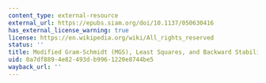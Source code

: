 ```yaml
---
content_type: external-resource
external_url: https://epubs.siam.org/doi/10.1137/050630416
has_external_license_warning: true
license: https://en.wikipedia.org/wiki/All_rights_reserved
status: ''
title: Modified Gram-Schmidt (MGS), Least Squares, and Backward Stability of MGS-GMRES
uid: 0a7df889-4e82-493d-b996-1220e8744be5
wayback_url: ''
---
```

